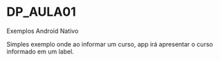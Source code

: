 # DP_AULA01
Exemplos Android Nativo

Simples exemplo onde ao informar um curso, app irá apresentar o curso informado em um label.
